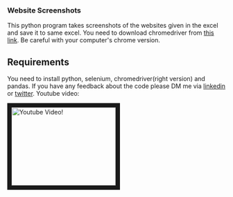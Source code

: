 ### Website Screenshots

This python program takes screenshots of the websites given in the excel and save it to same excel. You need to download chromedriver from [this link](https://chromedriver.chromium.org/downloads). Be careful with your computer's chrome version. 
## Requirements
You need to install python, selenium, chromedriver(right version) and pandas.
If you have any feedback about the code please DM me via [linkedin](https://www.linkedin.com/in/semi) or [twitter](https://twitter.com/semi_venturero). 
Youtube video:


<a href="http://www.youtube.com/watch?feature=player_embedded&v=Pq2Rjt4Rr9w
" target="_blank"><img src="http://img.youtube.com/vi/Pq2Rjt4Rr9w/0.jpg" 
alt="Youtube Video!" width="240" height="180" border="10" /></a>
